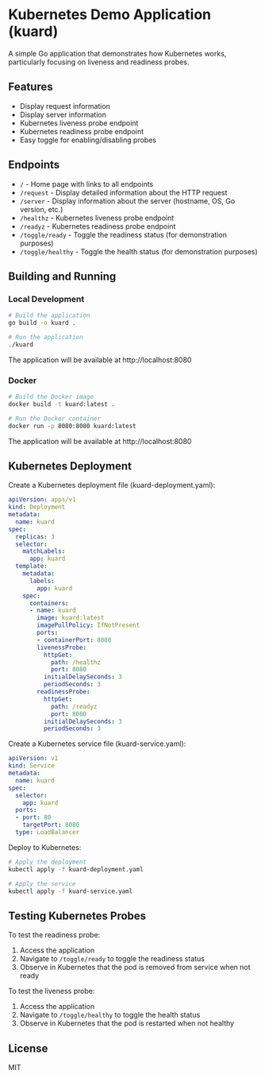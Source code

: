 # Kubernetes Demo Application (kuard)

A simple Go application that demonstrates how Kubernetes works, particularly focusing on liveness and readiness probes.

## Features

- Display request information
- Display server information
- Kubernetes liveness probe endpoint
- Kubernetes readiness probe endpoint
- Easy toggle for enabling/disabling probes

## Endpoints

- `/` - Home page with links to all endpoints
- `/request` - Display detailed information about the HTTP request
- `/server` - Display information about the server (hostname, OS, Go version, etc.)
- `/healthz` - Kubernetes liveness probe endpoint
- `/readyz` - Kubernetes readiness probe endpoint
- `/toggle/ready` - Toggle the readiness status (for demonstration purposes)
- `/toggle/healthy` - Toggle the health status (for demonstration purposes)

## Building and Running

### Local Development

```bash
# Build the application
go build -o kuard .

# Run the application
./kuard
```

The application will be available at http://localhost:8080

### Docker

```bash
# Build the Docker image
docker build -t kuard:latest .

# Run the Docker container
docker run -p 8080:8080 kuard:latest
```

The application will be available at http://localhost:8080

## Kubernetes Deployment

Create a Kubernetes deployment file (kuard-deployment.yaml):

```yaml
apiVersion: apps/v1
kind: Deployment
metadata:
  name: kuard
spec:
  replicas: 3
  selector:
    matchLabels:
      app: kuard
  template:
    metadata:
      labels:
        app: kuard
    spec:
      containers:
      - name: kuard
        image: kuard:latest
        imagePullPolicy: IfNotPresent
        ports:
        - containerPort: 8080
        livenessProbe:
          httpGet:
            path: /healthz
            port: 8080
          initialDelaySeconds: 3
          periodSeconds: 3
        readinessProbe:
          httpGet:
            path: /readyz
            port: 8080
          initialDelaySeconds: 3
          periodSeconds: 3
```

Create a Kubernetes service file (kuard-service.yaml):

```yaml
apiVersion: v1
kind: Service
metadata:
  name: kuard
spec:
  selector:
    app: kuard
  ports:
  - port: 80
    targetPort: 8080
  type: LoadBalancer
```

Deploy to Kubernetes:

```bash
# Apply the deployment
kubectl apply -f kuard-deployment.yaml

# Apply the service
kubectl apply -f kuard-service.yaml
```

## Testing Kubernetes Probes

To test the readiness probe:
1. Access the application
2. Navigate to `/toggle/ready` to toggle the readiness status
3. Observe in Kubernetes that the pod is removed from service when not ready

To test the liveness probe:
1. Access the application
2. Navigate to `/toggle/healthy` to toggle the health status
3. Observe in Kubernetes that the pod is restarted when not healthy

## License

MIT
